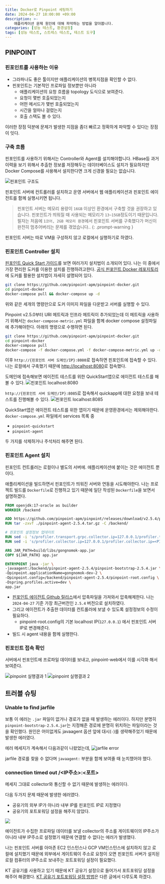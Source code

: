 ```yaml
---
title: Docker로 Pinpoint 세팅하기
date: 2024-04-27 18:00:00 +09:00
description: >-
    애플리케이션 문제 원인에 대해 파악하는 방법을 알아봅니다.
categories: [성능 테스트, 환경설정]
tags: [성능 테스트, 스트레스 테스트, 테스트 도구]
---
```


## PINPOINT

### 핀포인트를 사용하는 이유
- 그라파나도 좋은 툴이지만 애플리케이션의 병목지점을 확인할 수 없다.
- 핀포인트는 기본적인 프로파일 정보뿐만 아니라 
    - 애플리케이션의 요청 흐름을 topology 도식으로 보여준다.
    - 요청이 몇번 호출되었는지
    - 어떤 메서드가 몇번 호출되었는지
    - 시간을 얼마나 걸렸는지
    - 호출 스택도 볼 수 있다.

이러한 장점 덕분에 문제가 발생한 지점을 좀더 빠르고 정확하게 파악할 수 있다는 장점이 잇다.

### 구축 흐름
핀포인트를 사용하기 위해서는 Controller와 Agent를 설치해야합니다. HBase등 과거이력을 보기 위해서 추출한 정보를 저장해두는 데이터베이스도 설치가 필요하지만 Docker Compose를 사용해서 설치한다면 크게 신경쓸 필요는 없습니다.

![핀포인트 구조도](https://github.com/mynameisjaehoon/mynameisjaehoon.github.io/assets/76734067/6f04c7d3-d722-4c62-8bc8-9000e3dc8fee)

핀포인트 서버에 컨트롤러를 설치하고 운영 서버에서 웹 애플리케이션과 핀포인트 에이전트를 함께 실행시키면 됩니다.

> 핀포인트 서버는 메모리 용량이 `16GB` 이상인 환경에서 구축할 것을 권장하고 있습니다. 핀포인트가 띄워질 때 사용되는 메모리가 `13~15GB`정도이기 때문입니다. 필자는 처음에 `1코어, 2GB 메모리 환경`에서 핀포인트 서버를 구축했다가 머신이 완전히 멈추어버리는 문제를 겪었습니다..
{: .prompt-warning }

핀포인트 서버는 따로 VM을 구성하지 않고 로컬에서 실행하기로 하였다.

### 핀포인트 Controller 설치
[핀포인트 Quick Start 가이드](https://pinpoint-apm.github.io/pinpoint/quickstart.html)를 보면 여러가지 설치법이 소개되어 있다. 나는 이 중에서 가장 편리한 도커를 이용한 설치를 진행하려고한다. [공식 핀포인트 Docker 레포지토리](https://github.com/pinpoint-apm/pinpoint-docker)에 도커를 활용한 설치법이 자세히 설명되어 있다.

```sh
git clone https://github.com/pinpoint-apm/pinpoint-docker.git
cd pinpoint-docker
docker-compose pull && docker-compose up -d
```
위와 같은 세개의 명령만으로 도커 이미지 파일을 다운받고 서버를 실행할 수 있다.

Pinpoint v2.5.0부터 URI 메트릭과 인프라 메트릭이 추가되었는데 이 메트릭을 사용하기 위해서는 `docker-compose-metric.yml` 파일을 함께 docker compose 설정파일에 추가해야한다. 아래의 명령으로 수행하면 된다. 

```sh
git clone https://github.com/pinpoint-apm/pinpoint-docker.git
cd pinpoint-docker
docker-compose pull
docker-compose -f docker-compose.yml -f docker-compose-metric.yml up -d
```

이후 `http://{핀포인트 서버 도메인/IP}:8080`로 접속하면 핀포인트에 접속할 수 있다. 나는 로컬에서 구축했기 때문에 [http://localhost:8080](http://localhost:8080)로 접속했다. 

도메인에 접속해보면 에이전트 테스트를 위한 QuickStart앱으로 에이전트 테스트를 해볼 수 있다.
![핀포인트 localhost:8080](https://github.com/mynameisjaehoon/mynameisjaehoon.github.io/assets/76734067/1b62d353-13c5-46c0-bf81-5c1ebac6ee8d)


`http://{핀포인트 서버 도메인/IP}:8085`로 접속해서 quickapp에 대한 요청을 보내 테스트를 진행해볼 수 있다.
![핀포인트 localhost:8085](https://github.com/mynameisjaehoon/mynameisjaehoon.github.io/assets/76734067/a4403ac3-2977-4d82-8a28-d37e4855f1bf)

QuickStart앱은 에이전트 테스트를 위한 앱이기 때문에 운영환경에서는 제외해야한다. <br>
`docker-compose.yml` 파일에서 services 목록 중 

- `pinpoint-quickstart`
- `pinpoint-agent` 

두 가지를 삭제하거나 주석처리 해주면 된다.

### 핀포인트 Agent 설치
핀포인트 컨트롤러는 로컬이나 별도의 서버에. 애플리케이션에 붙이는 것은 에이전트 뿐이다.

애플리케이션을 빌드하면서 핀포인트가 띄워진 서버와 연동을 시도해야한다. 나는 프로젝트 빌드를 `Dockerfile`로 진행하고 있기 때문에 일단 작성된 `Dockerfile`을 보면서 설명하겠다.

```dockerfile
FROM openjdk:17-oracle as builder
WORKDIR /backend

ADD https://github.com/pinpoint-apm/pinpoint/releases/download/v2.5.4/pinpoint-agent-2.5.4.tar.gz /backend/
RUN tar -zxvf ./pinpoint-agent-2.5.4.tar.gz -C /backend/

# 핀포인트 설정정보 업데이트
RUN sed -i 's/profiler.transport.grpc.collector.ip=127.0.0.1/profiler.transport.grpc.collector.ip=<PINPOINT IP주소>/g' pinpoint-agent-2.5.4/pinpoint-root.config
RUN sed -i 's/profiler.collector.ip=127.0.0.1/profiler.collector.ip=<PINPOINT IP주소>/g' pinpoint-agent-2.5.4/pinpoint-root.config

ARG JAR_PATH=build/libs/gongnomok-app.jar
COPY ${JAR_PATH} app.jar

ENTRYPOINT java -jar \
-javaagent:/backend/pinpoint-agent-2.5.4/pinpoint-bootstrap-2.5.4.jar \
-Dpinpoint.applicationName=gongnomok-dev-2 \
-Dpinpoint.config=/backend/pinpoint-agent-2.5.4/pinpoint-root.config \
-Dspring.profiles.active=dev \
app.jar
```

- [핀포인트 에이전트 Github 릴리스](https://github.com/pinpoint-apm/pinpoint-docker/releases)에서 압축파일을 가져와서 압축해제한다. 나는 `2024-04-27` 기준 가장 최근버전인 `2.5.4` 버전으로 설치하였다.
- 그리고 에이전트가 추출한 데이터를 컨트롤러에 보낼 수 있도록 설정정보의 수정이 필요하다.
    - pinpoint-root.config의 기본 localhost IP(`127.0.0.1`) 에서 핀포인트 서버 IP로 변경해준다.
- 빌드 시 agent 내용을 함께 실행한다.

### 핀포인트 접속 확인
서버에서 핀포인트에 프로파일 데이터를 보내고, pinpoint-web에서 이를 시각화 해서 보여준다.

![pinpoint 실행결과 1](https://github.com/mynameisjaehoon/mynameisjaehoon.github.io/assets/76734067/bd41c91b-3997-46c7-87dd-2c2c337fe97a)
![pinpoint 실행결과 2](https://github.com/mynameisjaehoon/mynameisjaehoon.github.io/assets/76734067/b4ed3209-af0a-4398-902b-8d38c6a07ea5)

## 트러블 슈팅
### Unable to find jarfile
보통 이 에러는 `.jar` 파일이 없거나 경로가 없을 때 발생하는 에러이다. 하지만 분명히 `pinpoint-bootstrap-2.5.4.jar`는 지정해준 경로에 분명히 위치하는 파일이라는 것을 확인했다. 원인은 어이없게도 javaagent 옵션 앞에 대시(`-`)를 생략해주었기 때문에 발생한 에러였다.

에러 메세지가 계속해서 다음과같이 나왔었는데,
![jarfile error](https://github.com/mynameisjaehoon/mynameisjaehoon.github.io/assets/76734067/51002fe5-4c58-49f5-a4fe-e24b287bb3ad)

jarfile 경로를 찾을 수 없다며 `javaagent:` 부분을 함께 보여줄 때 눈치챘어야 했다.

### connection timed out /<IP주소>:<포트>
메세지 그대로 collector와 통신할 수 없기 때문에 발생하는 에러이다. 

다음 두가지 문제 때문에 발생한 에러였다.

- 공유기의 외부 IP가 아니라 내부 IP를 핀포인트 IP로 지정했다
- 공유기의 포트포워딩 설정을 해주지 않았다.

![](https://github.com/mynameisjaehoon/mynameisjaehoon.github.io/assets/76734067/25972732-f782-4374-ae0c-5a4bbee3187f)

에이전트가 수집한 프로파일 데이터를 보낼 collector의 주소를 게이트웨이의 IP주소가 아니라 내부 IP주소로 설정했기 때문에 연결할 수 없다는 에러가 발생했다.

나는 핀포인트 서버를 아마존 EC2 인스턴스나 GCP VM인스턴스에 설치하지 않고 로컬에 설치했기 때문에 외부에서 게이트웨이 주소로 요청이 오면 핀포인트 서버가 설치된 로컬 컴퓨터의 IP주소로 보내주는 포트포워딩 설정이 필요했다. 

KT 공유기를 사용하고 있기 때문에 KT 공유기 설정으로 들어가서 포트포워딩 설정을 해주어 해결했다. [KT 공유기 포트포워딩 설정 방법]()은 다른 글에서 다루도록 하겠다.

